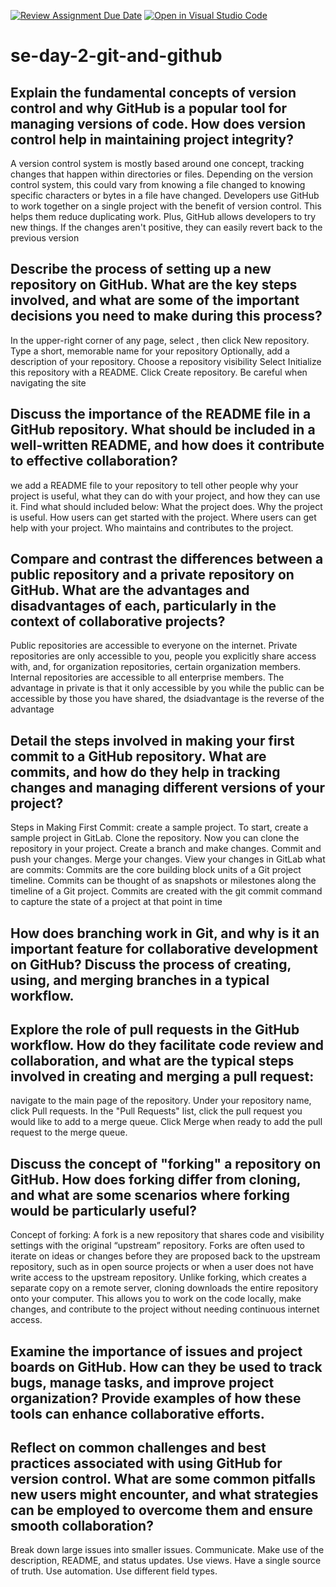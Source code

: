 [![Review Assignment Due Date](https://classroom.github.com/assets/deadline-readme-button-22041afd0340ce965d47ae6ef1cefeee28c7c493a6346c4f15d667ab976d596c.svg)](https://classroom.github.com/a/8wgCKhpZ)
[![Open in Visual Studio Code](https://classroom.github.com/assets/open-in-vscode-2e0aaae1b6195c2367325f4f02e2d04e9abb55f0b24a779b69b11b9e10269abc.svg)](https://classroom.github.com/online_ide?assignment_repo_id=15585629&assignment_repo_type=AssignmentRepo)
# se-day-2-git-and-github
## Explain the fundamental concepts of version control and why GitHub is a popular tool for managing versions of code. How does version control help in maintaining project integrity?
A version control system is mostly based around one concept, tracking changes that happen within directories or files. Depending on the version control system, this could vary from knowing a file changed to knowing specific characters or bytes in a file have changed.
Developers use GitHub to work together on a single project with the benefit of version control. This helps them reduce duplicating work. Plus, GitHub allows developers to try new things. If the changes aren't positive, they can easily revert back to the previous version
## Describe the process of setting up a new repository on GitHub. What are the key steps involved, and what are some of the important decisions you need to make during this process?
In the upper-right corner of any page, select , then click New repository.
Type a short, memorable name for your repository
Optionally, add a description of your repository.
Choose a repository visibility
Select Initialize this repository with a README.
Click Create repository. Be careful when navigating the site
## Discuss the importance of the README file in a GitHub repository. What should be included in a well-written README, and how does it contribute to effective collaboration?
we add a README file to your repository to tell other people why your project is useful, what they can do with your project, and how they can use it.
Find what should included below:
What the project does.
Why the project is useful.
How users can get started with the project.
Where users can get help with your project.
Who maintains and contributes to the project.
## Compare and contrast the differences between a public repository and a private repository on GitHub. What are the advantages and disadvantages of each, particularly in the context of collaborative projects?
Public repositories are accessible to everyone on the internet. Private repositories are only accessible to you, people you explicitly share access with, and, for organization repositories, certain organization members. Internal repositories are accessible to all enterprise members. The advantage in private is that it only accessible by you while the public can be accessible by those you have shared, the dsiadvantage is the reverse of the advantage

## Detail the steps involved in making your first commit to a GitHub repository. What are commits, and how do they help in tracking changes and managing different versions of your project?
Steps in Making First Commit:
create a sample project. To start, create a sample project in GitLab. 
Clone the repository. Now you can clone the repository in your project. 
Create a branch and make changes. 
Commit and push your changes. 
Merge your changes.
View your changes in GitLab
what are commits:
Commits are the core building block units of a Git project timeline. Commits can be thought of as snapshots or milestones along the timeline of a Git project. Commits are created with the git commit command to capture the state of a project at that point in time
## How does branching work in Git, and why is it an important feature for collaborative development on GitHub? Discuss the process of creating, using, and merging branches in a typical workflow.

## Explore the role of pull requests in the GitHub workflow. How do they facilitate code review and collaboration, and what are the typical steps involved in creating and merging a pull request:
 navigate to the main page of the repository.
Under your repository name, click Pull requests.
In the "Pull Requests" list, click the pull request you would like to add to a merge queue.
Click Merge when ready to add the pull request to the merge queue.
## Discuss the concept of "forking" a repository on GitHub. How does forking differ from cloning, and what are some scenarios where forking would be particularly useful?
Concept of forking:
A fork is a new repository that shares code and visibility settings with the original “upstream” repository. Forks are often used to iterate on ideas or changes before they are proposed back to the upstream repository, such as in open source projects or when a user does not have write access to the upstream repository.
Unlike forking, which creates a separate copy on a remote server, cloning downloads the entire repository onto your computer. This allows you to work on the code locally, make changes, and contribute to the project without needing continuous internet access.
## Examine the importance of issues and project boards on GitHub. How can they be used to track bugs, manage tasks, and improve project organization? Provide examples of how these tools can enhance collaborative efforts.

## Reflect on common challenges and best practices associated with using GitHub for version control. What are some common pitfalls new users might encounter, and what strategies can be employed to overcome them and ensure smooth collaboration?
Break down large issues into smaller issues.
Communicate.
Make use of the description, README, and status updates.
Use views.
Have a single source of truth.
Use automation.
Use different field types.
